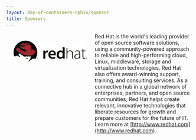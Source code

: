 ```yaml
---
layout: day-of-containers-cph16/sponsor
title: Sponsors
---
```

<div style="width:200px;float:left;padding:20px">
  <div style="height:200px;position:relative;">
    <a href="http://www.redhat.com" target="_blank"><img style="position: absolute; top: 0;width:200px" src="/images/sponsors/Red_Hat.png" /></a>
  </div>
  <div style="height:40px;text-align:center;font-size:82%;"><br/></div>
</div>


Red Hat is the world's leading provider of open source software solutions, using a community-powered approach to reliable and high-performing cloud, Linux, middleware, storage and virtualization technologies. Red Hat also offers award-winning support, training, and consulting services. As a connective hub in a global network of enterprises, partners, and open source communities, Red Hat helps create relevant, innovative technologies that liberate resources for growth and prepare customers for the future of IT. Learn more at [http://www.redhat.com](http://www.redhat.com).
